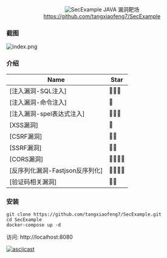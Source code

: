 
<div align="center">

![SecExample](https://socialify.git.ci/tangxiaofeng7/SecExample/image?description=1&descriptionEditable=Vulnerability%20environment%20for%20Java&font=Raleway&forks=1&issues=1&pattern=Overlapping%20Hexagons&stargazers=1&theme=Dark)
JAVA 漏洞靶场
<br>
https://github.com/tangxiaofeng7/SecExample
<br>
</div>

### 截图

![index.png](images/index.png)


### 介绍
| Name               | Star |
| ---------------------- | ---- |
| [注入漏洞-SQL注入]         | 🌟🌟🌟  |
| [注入漏洞-命令注入]             | 🌟    |
| [注入漏洞-spel表达式注入]             | 🌟🌟🌟    |
| [XSS漏洞]            | 🌟  |
| [CSRF漏洞]             | 🌟🌟    |
| [SSRF漏洞]             | 🌟🌟  |
| [CORS漏洞] | 🌟🌟🌟🌟 |
| [反序列化漏洞-Fastjson反序列化] | 🌟🌟🌟🌟 |
| [验证码相关漏洞] | 🌟🌟 |


### 安装

```
git clone https://github.com/tangxiaofeng7/SecExample.git
cd SecExample
docker-compose up -d
```

访问: http://localhost:8080

[![asciicast](https://asciinema.org/a/gcuay3zNoRUZ85BTPgjpGukuC.svg)](https://asciinema.org/a/gcuay3zNoRUZ85BTPgjpGukuC)

